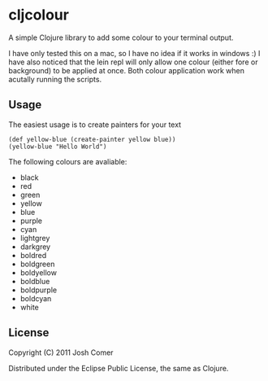 # cljcolour

A simple Clojure library to add some colour to your terminal output.

I have only tested this on a mac, so I have no idea if it works in windows :)
I have also noticed that the lein repl will only allow one colour (either fore or background) to be applied at once. Both colour application work when acutally running the scripts.

## Usage
The easiest usage is to create painters for your text  

    (def yellow-blue (create-painter yellow blue))
    (yellow-blue "Hello World")

The following colours are avaliable:  
* black
* red
* green
* yellow
* blue
* purple
* cyan
* lightgrey
* darkgrey
* boldred
* boldgreen
* boldyellow
* boldblue
* boldpurple
* boldcyan
* white

## License

Copyright (C) 2011 Josh Comer

Distributed under the Eclipse Public License, the same as Clojure.
